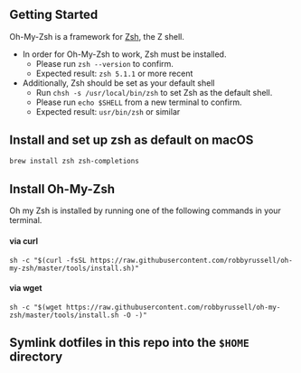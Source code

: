 ## Getting Started

Oh-My-Zsh is a framework for [Zsh](http://www.zsh.org), the Z shell.

- In order for Oh-My-Zsh to work, Zsh must be installed.
  - Please run `zsh --version` to confirm.
  - Expected result: `zsh 5.1.1` or more recent
- Additionally, Zsh should be set as your default shell 
  - Run `chsh -s /usr/local/bin/zsh` to set Zsh as the default shell.
  - Please run `echo $SHELL` from a new terminal to confirm.
  - Expected result: `usr/bin/zsh` or similar

## Install and set up zsh as default on macOS

```sh
brew install zsh zsh-completions
```

## Install Oh-My-Zsh
Oh my Zsh is installed by running one of the following commands in your terminal.

#### via curl

```shell
sh -c "$(curl -fsSL https://raw.githubusercontent.com/robbyrussell/oh-my-zsh/master/tools/install.sh)"
```

#### via wget

```shell
sh -c "$(wget https://raw.githubusercontent.com/robbyrussell/oh-my-zsh/master/tools/install.sh -O -)"
```

## Symlink dotfiles in this repo into the `$HOME` directory